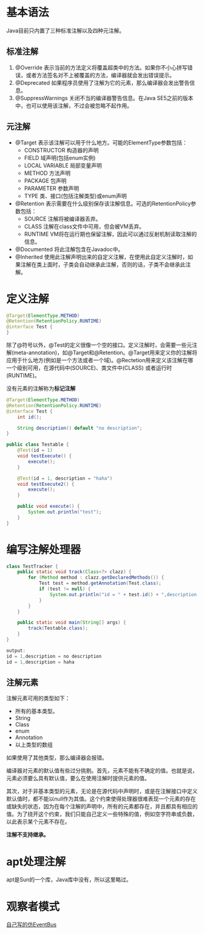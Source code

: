 # 基本语法

Java目前只内置了三种标准注解以及四种元注解。

## 标准注解

1.  @Override
    表示当前的方法定义将覆盖超类中的方法。如果你不小心拼写错误，或者方法签名对不上被覆盖的方法，编译器就会发出错误提示。
2.  @Deprecated
    如果程序员使用了注解为它的元素，那么编译器会发出警告信息。
3.  @SuppressWarnings
    关闭不当的编译器警告信息。在Java SE5之前的版本中，也可以使用该注解，不过会被忽略不起作用。

## 元注解

-   @Target
    表示该注解可以用于什么地方。可能的ElementType参数包括：
    -   CONSTRUCTOR
        构造器的声明
    -   FIELD
        域声明(包括enum实例)
    -   LOCAL VARIABLE
        局部变量声明
    -   METHOD
        方法声明
    -   PACKAGE
        包声明
    -   PARAMETER
        参数声明
    -   TYPE
        类、接口(包括注解类型)或enum声明
-   @Retention
    表示需要在什么级别保存该注解信息。可选的RetentionPolicy参数包括：
    -   SOURCE
        注解将被编译器丢弃。
    -   CLASS
        注解在class文件中可用，但会被VM丢弃。
    -   RUNTIME
        VM将在运行期也保留注解，因此可以通过反射机制读取注解的信息。
-   @Documented
    将此注解包含在Javadoc中。
-   @Inherited
    使用此注解声明出来的自定义注解，在使用此自定义注解时，如果注解在类上面时，子类会自动继承此注解，否则的话，子类不会继承此注解。

# 定义注解

```java
@Target(ElementType.METHOD)
@Retention(RetentionPolicy.RUNTIME)
@interface Test {   
}
```

除了@符号以外，@Test的定义很像一个空的接口。定义注解时，会需要一些元注解(meta-annotation)，如@Target和@Retention。@Target用来定义你的注解将应用于什么地方(例如是一个方法或者一个域)。@Rectetion用来定义该注解在哪一个级别可用，在源代码中(SOURCE)、类文件中(CLASS) 或者运行时(RUNTIME)。

没有元素的注解称为**标记注解**

```java
@Target(ElementType.METHOD)
@Retention(RetentionPolicy.RUNTIME)
@interface Test {
    int id();

    String description() default "no description";
}
```

```java
public class Testable {
    @Test(id = 1)
    void testExecute() {
        execute();
    }

    @Test(id = 1, description = "haha")
    void testExecute2() {
        execute();
    }

    public void execute() {
        System.out.println("test");
    }
}
```

# 编写注解处理器

```java
class TestTracker {
    public static void track(Class<?> clazz) {
        for (Method method : clazz.getDeclaredMethods()) {
            Test test = method.getAnnotation(Test.class);
            if (test != null) {
                System.out.println("id = " + test.id() + ",description = " + test.description());
            }
        }
    }

    public static void main(String[] args) {
        track(Testable.class);
    }
}

output:
id = 1,description = no description
id = 1,description = haha
```

## 注解元素

注解元素可用的类型如下：

-   所有的基本类型。
-   String
-   Class
-   enum
-   Annotation
-   以上类型的数组

如果使用了其他类型，那么编译器会报错。

编译器对元素的默认值有些过分挑剔。首先，元素不能有不确定的值。也就是说，元素必须要么具有默认值，要么在使用注解时提供元素的值。

其次，对于非基本类型的元素，无论是在源代码中声明时，或是在注解接口中定义默认值时，都不能以null作为其值。这个约束使得处理器很难表现一个元素的存在或缺失的状态，因为在每个注解的声明中，所有的元素都存在，并且都具有相应的值。为了绕开这个约束，我们只能自己定义一些特殊的值，例如空字符串或负数，以此表示某个元素不存在。

**注解不支持继承。**

# apt处理注解

apt是Sun的一个库，Java库中没有，所以这里略过。

# 观察者模式

[自己写的仿EventBus](https://www.jianshu.com/p/84a8c438d0d3)
